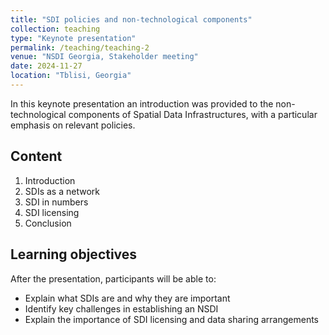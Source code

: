 ```yaml
---
title: "SDI policies and non-technological components"
collection: teaching
type: "Keynote presentation"
permalink: /teaching/teaching-2
venue: "NSDI Georgia, Stakeholder meeting"
date: 2024-11-27
location: "Tblisi, Georgia"
---
```


In this keynote presentation an introduction was provided to the non-technological components of Spatial Data Infrastructures, with a particular emphasis on relevant policies. 

## Content
1. Introduction
2. SDIs as a network
3. SDI in numbers
4. SDI licensing
5. Conclusion

## Learning objectives
After the presentation, participants will be able to:
* Explain what SDIs are and why they are important
* Identify key challenges in establishing an NSDI
* Explain the importance of SDI licensing and data sharing arrangements
